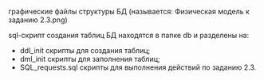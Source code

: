 графические файлы структуры БД (называется: Физическая модель к заданию 2.3.png)

sql-cкрипт создания таблиц БД находятся в папке db и разделены на:
- ddl_init  скрипты для создания таблиц;
- dml_init  скрипты для заполнения таблиц;
- SQL_requests.sql  скрипты для выполнения действий по заданию 2.3.

